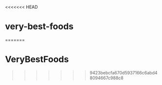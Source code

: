 <<<<<<< HEAD
# very-best-foods
=======
# VeryBestFoods
>>>>>>> 9423bebcfa670d5937166c6abd48094667c988c8
